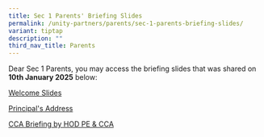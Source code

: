 ```yaml
---
title: Sec 1 Parents' Briefing Slides
permalink: /unity-partners/parents/sec-1-parents-briefing-slides/
variant: tiptap
description: ""
third_nav_title: Parents
---
```

<p>Dear Sec 1 Parents, you may access the briefing slides that was shared
on <strong>10th January 2025</strong> below:</p>
<p></p>
<p><a href="/files/Sec_1_Briefing_Welcome_Slides.pdf" rel="noopener nofollow" target="_blank">Welcome Slides</a>
</p>
<p></p>
<p><a href="/files/Sec_1_Briefing_Principal_s_Address.pdf" rel="noopener nofollow" target="_blank">Principal's Address</a>
</p>
<p></p>
<p><a href="/files/Sec_1_Briefing_CCA_Briefing_by_HOD_PE___CCA.pdf" rel="noopener nofollow" target="_blank">CCA Briefing by HOD PE &amp; CCA</a>
</p>
<p></p>
<p></p>
<p></p>
<p></p>